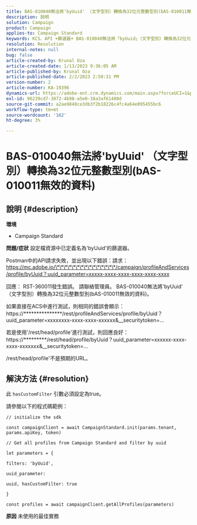 ```yaml
---
title: BAS-010040無法將'byUuid' （文字型別）轉換為32位元整數型別(bAS-010011無效的資料)
description: 說明
solution: Campaign
product: Campaign
applies-to: Campaign Standard
keywords: KCS、API +篩選器+ BAS-010040無法將「byUuid」（文字型別）轉換為32位元整數型別(bAS-010011無效的資料)
resolution: Resolution
internal-notes: null
bug: false
article-created-by: Krunal Oza
article-created-date: 1/13/2023 9:36:05 AM
article-published-by: Krunal Oza
article-published-date: 2/2/2023 2:50:31 PM
version-number: 2
article-number: KA-19396
dynamics-url: https://adobe-ent.crm.dynamics.com/main.aspx?forceUCI=1&pagetype=entityrecord&etn=knowledgearticle&id=540924b2-2593-ed11-aad1-6045bd006793
exl-id: 96239cd7-3072-4b98-a5e0-38a3af61400d
source-git-commit: a2ae9848ce3db3f2b18226c4fc4a64e095455bc6
workflow-type: tm+mt
source-wordcount: '162'
ht-degree: 3%

---
```


# BAS-010040無法將&#39;byUuid&#39; （文字型別）轉換為32位元整數型別(bAS-010011無效的資料)

## 說明 {#description}

<b>環境</b>
- Campaign Standard



<b>問題/症狀</b>
設定檔資源中已定義名為&#39;byUuid&#39;的篩選器。

Postman中的API請求失敗，並出現以下錯誤：請求： https://mc.adobe.io/\*\*\*\*\*\*\*\*\*\*\*\*\*\*\*/campaign/profileAndServices/profile/byUuid？uuid_parameter=xxxxx-xxxx-xxxx-xxxx-xxxx-xxxx

回應： RST-360011發生錯誤。 請聯絡管理員。
BAS-010040無法將&#39;byUuid&#39; （文字型別）轉換為32位元整數型別(bAS-010011無效的資料)。

如果直接在ACS中進行測試，則相同的錯誤會顯示：https://\*\*\*\*\*\*\*\*\*\*\*\*\*\*\*/rest/profileAndServices/profile/byUuid？uuid_parameter=xxxxxxxx-xxxx-xxxx-xxxxxx&amp;__securitytoken=...

若是使用&#39;/rest/head/profile&#39;進行測試，則回應良好：https://\*\*\*\*\*\*\*\*\*/rest/head/profile/byUuid？uuid_parameter=xxxxxx-xxxx-xxxx-xxxxxxx&amp;__securitytoken=...

/rest/head/profile&#39;不是預期的URL。


## 解決方法 {#resolution}


此 `hasCustomFilter` 引數必須設定為true。

請參閱以下的程式碼範例：




```
// initialize the sdk
```




`const campaignClient = await CampaignStandard.init(params.tenant, params.apiKey, token)`

`// Get all profiles from Campaign Standard and filter by uuid`

`let parameters = {`

`filters: 'byUuid',`

`uuid_parameter:`

`uuid, hasCustomFilter: true`

`}`

`const profiles = await campaignClient.getAllProfiles(parameters)`


<b>原因</b>
未使用的最佳實務
